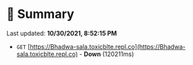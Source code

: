 # 📖 Summary
Last updated: **10/30/2021, 8:52:15 PM**

- `GET` [https://Bhadwa-sala.toxicblte.repl.co](https://Bhadwa-sala.toxicblte.repl.co) - **Down** (120211ms)
